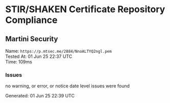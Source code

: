 # STIR/SHAKEN Certificate Repository Compliance

## Martini Security

Name: `https://p.mtsec.me/2884/NnoALTYQ2ngl.pem`\
Tested At: 01 Jun 25 22:37 UTC\
Time: 109ms

### Issues

no warning, or error, or notice date level issues were found

Generated: 01 Jun 25 22:39 UTC
